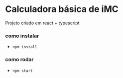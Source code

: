 # Calculadora básica de iMC

Projeto criado em react + typescript

### como instalar
- `npm install`

### como rodar
- `npm start`